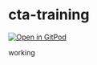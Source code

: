 # cta-training

[![Open in GitPod](https://gitpod.io/button/open-in-gitpod.svg)](https://gitpod.io#https://github.com/icaroinflames/cta-training)

working
